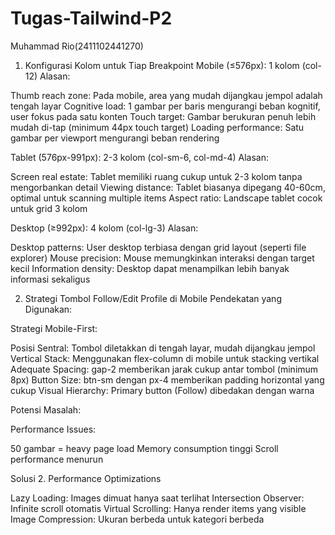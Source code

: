 # Tugas-Tailwind-P2
Muhammad Rio(2411102441270)

1. Konfigurasi Kolom untuk Tiap Breakpoint
Mobile (≤576px): 1 kolom (col-12)
Alasan:

Thumb reach zone: Pada mobile, area yang mudah dijangkau jempol adalah tengah layar
Cognitive load: 1 gambar per baris mengurangi beban kognitif, user fokus pada satu konten
Touch target: Gambar berukuran penuh lebih mudah di-tap (minimum 44px touch target)
Loading performance: Satu gambar per viewport mengurangi beban rendering

Tablet (576px-991px): 2-3 kolom (col-sm-6, col-md-4)
Alasan:

Screen real estate: Tablet memiliki ruang cukup untuk 2-3 kolom tanpa mengorbankan detail
Viewing distance: Tablet biasanya dipegang 40-60cm, optimal untuk scanning multiple items
Aspect ratio: Landscape tablet cocok untuk grid 3 kolom

Desktop (≥992px): 4 kolom (col-lg-3)
Alasan:

Desktop patterns: User desktop terbiasa dengan grid layout (seperti file explorer)
Mouse precision: Mouse memungkinkan interaksi dengan target kecil
Information density: Desktop dapat menampilkan lebih banyak informasi sekaligus

2. Strategi Tombol Follow/Edit Profile di Mobile
Pendekatan yang Digunakan:

Strategi Mobile-First:

Posisi Sentral: Tombol diletakkan di tengah layar, mudah dijangkau jempol
Vertical Stack: Menggunakan flex-column di mobile untuk stacking vertikal
Adequate Spacing: gap-2 memberikan jarak cukup antar tombol (minimum 8px)
Button Size: btn-sm dengan px-4 memberikan padding horizontal yang cukup
Visual Hierarchy: Primary button (Follow) dibedakan dengan warna

Potensi Masalah:

Performance Issues:

50 gambar = heavy page load
Memory consumption tinggi
Scroll performance menurun

Solusi
2. Performance Optimizations

Lazy Loading: Images dimuat hanya saat terlihat
Intersection Observer: Infinite scroll otomatis
Virtual Scrolling: Hanya render items yang visible
Image Compression: Ukuran berbeda untuk kategori berbeda
